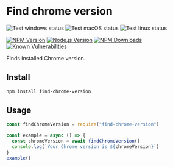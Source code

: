 # Find chrome version

![Test windows status](https://github.com/ksathyanm/find-chrome-version/workflows/test-windows/badge.svg)
![Test macOS status](https://github.com/ksathyanm/find-chrome-version/workflows/test-macOS/badge.svg)
![Test linux status](https://github.com/ksathyanm/find-chrome-version/workflows/test-linux/badge.svg)

[![NPM Version](https://img.shields.io/npm/v/find-chrome-version)](https://www.npmjs.com/package/find-chrome-version)
[![Node.js Version](https://img.shields.io/node/v/find-chrome-version)](https://nodejs.org/en/download/)
[![NPM Downloads](https://img.shields.io/npm/dw/find-chrome-version)](https://www.npmjs.com/package/find-chrome-version)
[![Known Vulnerabilities](https://snyk.io/test/npm/find-chrome-version/badge.svg)](https://snyk.io/test/npm/find-chrome-version)

Finds installed Chrome version.

## Install

```bash
npm install find-chrome-version
```

## Usage

```js
const findChromeVersion = require("find-chrome-version")

const example = async () => {
  const chromeVersion = await findChromeVersion()
  console.log(`Your Chrome version is ${chromeVersion}`)
}
example()
```
